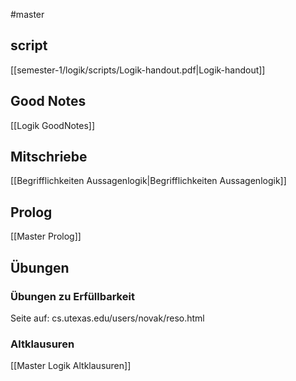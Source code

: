 #master 
## script
[[semester-1/logik/scripts/Logik-handout.pdf|Logik-handout]]

## Good Notes
[[Logik GoodNotes]]

## Mitschriebe
[[Begrifflichkeiten Aussagenlogik|Begrifflichkeiten Aussagenlogik]]

## Prolog
[[Master Prolog]]

## Übungen
### Übungen zu Erfüllbarkeit
Seite auf: cs.utexas.edu/users/novak/reso.html
### Altklausuren
[[Master Logik Altklausuren]]
